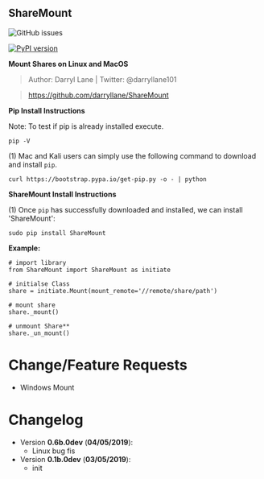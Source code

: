 **ShareMount**
-----

![GitHub issues](https://img.shields.io/github/issues/darryllane/Sharemount.svg)

[![PyPI version](https://badge.fury.io/py/ShareMount.svg)](https://badge.fury.io/py/ShareMount)

**Mount Shares on Linux and MacOS**
 
>Author: Darryl Lane  |  Twitter: @darryllane101

>https://github.com/darryllane/ShareMount


**Pip Install Instructions**

Note: To test if pip is already installed execute.

`pip -V`

(1) Mac and Kali users can simply use the following command to download and install `pip`.

`curl https://bootstrap.pypa.io/get-pip.py -o - | python`

**ShareMount Install Instructions**

(1) Once `pip` has successfully downloaded and installed, we can install 'ShareMount':

`sudo pip install ShareMount`

**Example:**

    # import library
    from ShareMount import ShareMount as initiate
    
    # initialse Class
    share = initiate.Mount(mount_remote='//remote/share/path')
    
    # mount share
    share._mount()
    
    # unmount Share**
    share._un_mount()
    

Change/Feature Requests
====
* Windows Mount

Changelog
====
* Version __0.6b.0dev__ (__04/05/2019__):
  * Linux bug fis
* Version __0.1b.0dev__ (__03/05/2019__):
  * init
